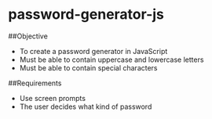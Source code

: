 # password-generator-js

##Objective
* To create a password generator in JavaScript
* Must be able to contain uppercase and lowercase letters
* Must be able to contain special characters

##Requirements
* Use screen prompts 
* The user decides what kind of password
